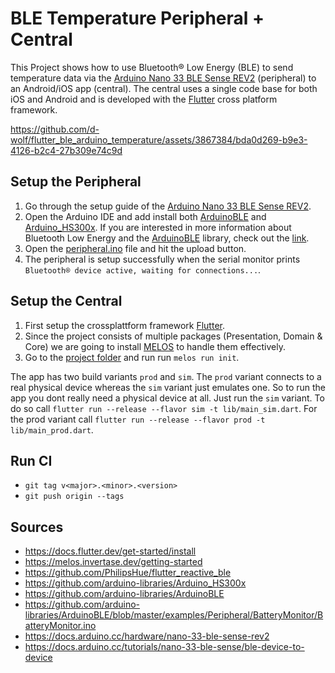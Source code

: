 # BLE Temperature Peripheral + Central

This Project shows how to use  Bluetooth® Low Energy (BLE) to send temperature data via the [Arduino Nano 33 BLE Sense REV2](https://store.arduino.cc/products/nano-33-ble-sense-rev2) (peripheral) to an Android/iOS app (central). The central uses a single code base for both iOS and Android and is developed with the [Flutter](https://flutter.dev/) cross platform framework.



https://github.com/d-wolf/flutter_ble_arduino_temperature/assets/3867384/bda0d269-b9e3-4126-b2c4-27b309e74c9d



## Setup the Peripheral
1. Go through the setup guide of the [Arduino Nano 33 BLE Sense REV2](https://docs.arduino.cc/hardware/nano-33-ble-sense-rev2).
2. Open the Arduino IDE and add install both [ArduinoBLE](https://www.arduino.cc/reference/en/libraries/arduinoble/) and [Arduino_HS300x](https://github.com/arduino-libraries/Arduino_HS300x). If you are interested in more information about Bluetooth Low Energy and the [ArduinoBLE](https://www.arduino.cc/reference/en/libraries/arduinoble/) library, check out the [link](https://docs.arduino.cc/tutorials/nano-33-ble-sense/ble-device-to-device).
3. Open the [peripheral.ino](peripheral/peripheral.ino) file and hit the upload button.
4. The peripheral is setup successfully when the serial monitor prints `Bluetooth® device active, waiting for connections...`. 

## Setup the Central
1. First setup the crossplattform framework [Flutter](https://docs.flutter.dev/get-started/install).
2. Since the project consists of multiple packages (Presentation, Domain & Core) we are going to install [MELOS](https://melos.invertase.dev/getting-started) to handle them effectively.
3. Go to the [project folder](central/ble_temperature/) and run run `melos run init`. 

The app has two build variants `prod` and `sim`. The `prod` variant connects to a real physical device whereas the `sim` variant just emulates one. So to run the app you dont really need a physical device at all. Just run the `sim` variant. To do so call `flutter run --release --flavor sim -t lib/main_sim.dart`. For the prod variant call `flutter run --release --flavor prod -t lib/main_prod.dart`.

## Run CI
* `git tag v<major>.<minor>.<version>`
* `git push origin --tags`

## Sources
* https://docs.flutter.dev/get-started/install
* https://melos.invertase.dev/getting-started
* https://github.com/PhilipsHue/flutter_reactive_ble
* https://github.com/arduino-libraries/Arduino_HS300x
* https://github.com/arduino-libraries/ArduinoBLE
* https://github.com/arduino-libraries/ArduinoBLE/blob/master/examples/Peripheral/BatteryMonitor/BatteryMonitor.ino
* https://docs.arduino.cc/hardware/nano-33-ble-sense-rev2
* https://docs.arduino.cc/tutorials/nano-33-ble-sense/ble-device-to-device
